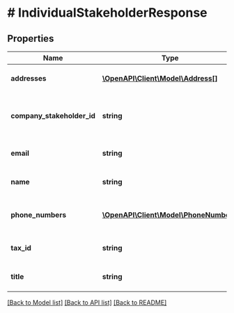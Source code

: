 # # IndividualStakeholderResponse

## Properties

Name | Type | Description | Notes
------------ | ------------- | ------------- | -------------
**addresses** | [**\OpenAPI\Client\Model\Address[]**](Address.md) | The stakeholder addresses |
**company_stakeholder_id** | **string** | The stakeholder company stakeholder id | [optional]
**email** | **string** | The stakeholder email | [optional]
**name** | **string** | The stakeholder name |
**phone_numbers** | [**\OpenAPI\Client\Model\PhoneNumber[]**](PhoneNumber.md) | The stakeholder phone numbers |
**tax_id** | **string** | The stakeholder tax id | [optional]
**title** | **string** | The stakeholder title | [optional]

[[Back to Model list]](../../README.md#models) [[Back to API list]](../../README.md#endpoints) [[Back to README]](../../README.md)
